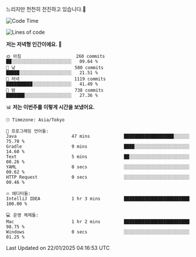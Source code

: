 느리지만 천천히 전진하고 있습니다.🐢

<!--START_SECTION:waka-->
![Code Time](http://img.shields.io/badge/Code%20Time-1%2C516%20hrs%2019%20mins-blue)

![Lines of code](https://img.shields.io/badge/%EC%A0%80%EB%8A%94%20%EC%97%AC%ED%83%9C%EA%B9%8C%EC%A7%80%20-916.3%20thousand%20%EC%A4%84%EC%9D%98%20%EC%BD%94%EB%93%9C%EB%A5%BC%20%EC%9E%91%EC%84%B1%ED%96%88%EC%96%B4%EC%9A%94.-blue)

**저는 저녁형 인간이에요. 🦉** 

```text
🌞 아침                     260 commits         ██░░░░░░░░░░░░░░░░░░░░░░░   09.64 % 
🌆 낮　                     580 commits         █████░░░░░░░░░░░░░░░░░░░░   21.51 % 
🌃 저녁                     1119 commits        ██████████░░░░░░░░░░░░░░░   41.49 % 
🌙 밤　                     738 commits         ███████░░░░░░░░░░░░░░░░░░   27.36 % 
```


📊 **저는 이번주를 이렇게 시간을 보냈어요.** 

```text
🕑︎ Timezone: Asia/Tokyo

💬 프로그래밍 언어들: 
Java                     47 mins             ███████████████████░░░░░░   75.70 % 
Gradle                   9 mins              ████░░░░░░░░░░░░░░░░░░░░░   14.60 % 
Text                     5 mins              ██░░░░░░░░░░░░░░░░░░░░░░░   08.26 % 
YAML                     0 secs              ░░░░░░░░░░░░░░░░░░░░░░░░░   00.62 % 
HTTP Request             0 secs              ░░░░░░░░░░░░░░░░░░░░░░░░░   00.46 % 

🔥 에디터들: 
IntelliJ IDEA            1 hr 3 mins         █████████████████████████   100.00 % 

💻 운영 체제들: 
Mac                      1 hr 2 mins         █████████████████████████   98.75 % 
Windows                  0 secs              ░░░░░░░░░░░░░░░░░░░░░░░░░   01.25 % 
```


 Last Updated on 22/01/2025 04:16:53 UTC
<!--END_SECTION:waka-->
